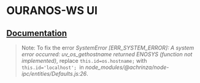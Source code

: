 # OURANOS-WS UI

## [Documentation](https://faubourg-numerique.gitbook.io/ouranos-ws-ui/)

> Note: To fix the error *SystemError [ERR_SYSTEM_ERROR]: A system error occurred: uv_os_gethostname returned ENOSYS (function not implemented)*, replace `this.id=os.hostname;` with `this.id='localhost'; `in *node_modules/@achrinza/node-ipc/entities/Defaults.js:26*.
